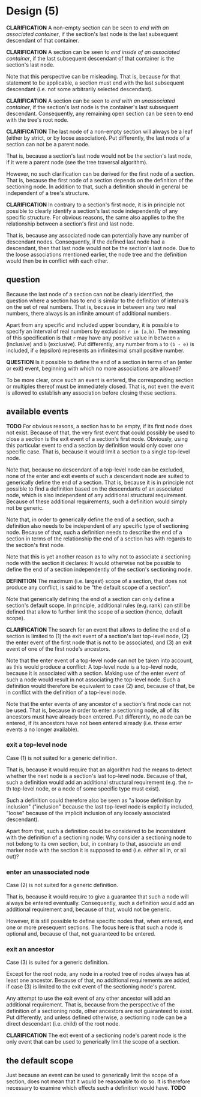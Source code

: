 
<!-- ======================================================================= -->
# Design (5)

**CLARIFICATION**
A non-empty section can be seen to *end with an associated container*, if
the section's last node is the last subsequent descendant of that container.

**CLARIFICATION**
A section can be seen to *end inside of an associated container*, if the
last subsequent descendant of that container is the section's last node.

Note that this perspective can be misleading. That is, because for that
statement to be applicable, a section must end with the last subsequent
descendant (i.e. not some arbitrarily selected descendant).

**CLARIFICATION**
A section can be seen to *end with an unassociated container*, if the section's
last node is the container's last subsequent descendant. Consequently, any
remaining open section can be seen to end with the tree's root node.

**CLARIFICATION**
The last node of a non-empty section will always be a leaf (either by strict,
or by loose association). Put differently, the last node of a section can not
be a parent node.

That is, because a section's last node would not be the section's last node,
if it were a parent node (see the tree traversal algorithm).

However, no such clarification can be derived for the first node of a section.
That is, because the first node of a section depends on the definition of the
sectioning node. In addition to that, such a definition should in general be
independent of a tree's structure.

**CLARIFICATION**
In contrary to a section's first node, it is in principle not possible to
clearly identify a section's last node independently of any specific structure.
For obvious reasons, the same also applies to the the relationship between a
section's first and last node.

That is, because any associated node can potentially have any number of
descendant nodes. Consequently, if the defined last node had a descendant,
then that last node would not be the section's last node. Due to the loose
associations mentioned earlier, the node tree and the definition would then
be in conflict with each other.

<!-- ======================================================================= -->
## question

Because the last node of a section can not be clearly identified, the question
where a section has to end is similar to the definition of intervals on the set
of real numbers. That is, because in between any two real numbers, there always
is an infinite amount of additional numbers.

Apart from any specific and included upper boundary, it is possible to specify
an interval of real numbers by exclusion: `r in [a,b)`. The meaning of this
specification is that `r` may have any positive value in between `a` (inclusive)
and `b` (exclusive). Put differently, any number from `a` to `(b - e)` is
included, if `e` (epsilon) represents an infinitesimal small positive number.

**QUESTION**
Is it possible to define the end of a section in terms of an (enter or exit)
event, beginning with which no more associations are allowed?

To be more clear, once such an event is entered, the corresponding section or
multiples thereof must be immediately closed. That is, not even the event is
allowed to establish any association before closing these sections.

<!-- ======================================================================= -->
## available events

**TODO**
For obvious reasons, a section has to be empty, if its first node does not
exist. Because of that, the very first event that could possibly be used
to close a section is the exit event of a section's first node. Obviously,
using this particular event to end a section by definition would only cover
one specific case. That is, because it would limit a section to a single
top-level node.

Note that, because no descendant of a top-level node can be excluded, none of
the enter and exit events of such a descendant node are suited to generically
define the end of a section. That is, because it is in principle not possible
to find a definition based on the descendants of an associated node, which is
also independent of any additional structural requirement. Because of these
additional requirements, such a definition would simply not be generic.

Note that, in order to generically define the end of a section, such a
definition also needs to be independent of any specific type of sectioning node.
Because of that, such a definition needs to describe the end of a section in
terms of the relationship the end of a section has with regards to the section's
first node.

Note that this is yet another reason as to why not to associate a sectioning
node with the section it declares: It would otherwise not be possible to define
the end of a section independently of the section's sectioning node.

**DEFINITION**
The maximum (i.e. largest) scope of a section, that does not produce any
conflict, is said to be "the default scope of a section".

Note that generically defining the end of a section can only define a section's
default scope. In principle, additional rules (e.g. rank) can still be defined
that allow to further limit the scope of a section (hence, default scope).

**CLARIFICATION**
The search for an event that allows to define the end of a section is
limited to (1) the exit event of a section's last top-level node,
(2) the enter event of the first node that is not to be associated,
and (3) an exit event of one of the first node's ancestors.

Note that the enter event of a top-level node can not be taken into account, as
this would produce a conflict: A top-level node is a top-level node, because it
is associated with a section. Making use of the enter event of such a node would
result in not associating the top-level node. Such a definition would therefore
be equivalent to case (2) and, because of that, be in conflict with the
definition of a top-level node.

Note that the enter events of any ancestor of a section's first node can not be
used. That is, because in order to enter a sectioning node, all of its ancestors
must have already been entered. Put differently, no node can be entered, if its
ancestors have not been entered already (i.e. these enter events a no longer
available).

### exit a top-level node

Case (1) is not suited for a generic definition.

That is, because it would require that an algorithm had the means to detect
whether the next node is a section's last top-level node. Because of that,
such a definition would add an additional structural requirement (e.g. the
n-th top-level node, or a node of some specific type must exist).

Such a definition could therefore also be seen as "a loose definition by
inclusion" ("inclusion" because the last top-level node is explicitly included,
"loose" because of the implicit inclusion of any loosely associated descendant).

Apart from that, such a definition could be considered to be inconsistent with
the definition of a sectioning node: Why consider a sectioning node to not
belong to its own section, but, in contrary to that, associate an end marker
node with the section it is supposed to end (i.e. either all in, or all out)?

### enter an unassociated node

Case (2) is not suited for a generic definition.

That is, because it would require to give a guarantee that such a node will
always be entered eventually. Consequently, such a definition would add an
additional requirement and, because of that, would not be generic.

However, it is still possible to define specific nodes that, when entered,
end one or more presequent sections. The focus here is that such a node is
optional and, because of that, not guaranteed to be entered.

### exit an ancestor

Case (3) is suited for a generic definition.

Except for the root node, any node in a rooted tree of nodes always has at
least one ancestor. Because of that, no additional requirements are added,
if case (3) is limited to the exit event of the sectioning node's parent.

Any attempt to use the exit event of any other ancestor will add an additional
requirement. That is, because from the perspective of the definition of a
sectioning node, other ancestors are not guaranteed to exist. Put differently,
and unless defined otherwise, a sectioning node can be a direct descendant
(i.e. child) of the root node.

**CLARIFICATION**
The exit event of a sectioning node's parent node is the only event that
can be used to generically limit the scope of a section.

<!-- ======================================================================= -->
## the default scope

Just because an event can be used to generically limit the scope of a section,
does not mean that it would be reasonable to do so. It is therefore necessary
to examine which effects such a definition would have. **TODO**
